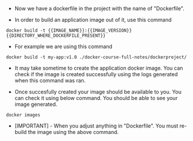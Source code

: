 - Now we have a dockerfile in the project with the name of "Dockerfile".

- In order to build an application image out of it, use this command
```
docker build -t {{IMAGE_NAME}}:{{IMAGE_VERSION}} {{DIRECTORY_WHERE_DOCKERFILE_PRESENT}}
```

- For example we are using this command
```
docker build -t my-app:v1.0 ./docker-course-full-notes/dockerproject/
```

- It may take sometime to create the application docker image. You can check if the image is created successfully using the logs generated when this command was ran.

- Once succesfully created your image should be available to you. You can check it using below command. You should be able to see your image generated.
```
docker images
```

- [IMPORTANT] - When you adjust anything in "Dockerfile". You must re-build the image using the above command.
